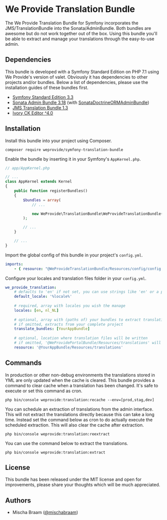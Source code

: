 # We Provide Translation Bundle

The We Provide Translation Bundle for Symfony incorporates the JMS/TranslationBundle into the Sonata/AdminBundle. Both bundles are awesome but do not work together out of the box. Using this bundle you'll be able to extract and manage your translations through the easy-to-use admin.


## Dependencies

This bundle is developed with a Symfony Standard Edition on PHP 7.1 using We Provide's version of valet. Obviously it has dependencies to other projects and/or bundles. Below a list of dependencies, please use the installation guides of these bundles first.
 * [Symfony Standard Edition 3.3](https://symfony.com/doc/current/setup.html#creating-symfony-applications-with-composer)
 * [Sonata Admin Bundle 3.18](https://sonata-project.org/bundles/admin/3-x/doc/getting_started/installation.html) (with [SonataDoctrineORMAdminBundle](https://sonata-project.org/bundles/doctrine-orm-admin/master/doc/reference/installation.html))
 * [JMS Translation Bundle 1.3](https://jmsyst.com/bundles/JMSTranslationBundle/master/installation)
 * [Ivory CK Editor ^4.0](https://github.com/egeloen/IvoryCKEditorBundle)


## Installation

Install this bundle into your project using Composer.

```
composer require weprovide/symfony-translation-bundle
```

Enable the bundle by inserting it in your Symfony's `AppKernel.php`.
```php
// app/AppKernel.php

// ...
class AppKernel extends Kernel
{
    public function registerBundles()
    {
        $bundles = array(
            // ...

            new WeProvide\TranslationBundle\WeProvideTranslationBundle(),
        );

        // ...
    }

    // ...
}
```

Import the global config of this bundle in your project's `config.yml`.

```yaml
imports:
    - { resource: "@WeProvideTranslationBundle/Resources/config/config.yml" }
```

Configure your locales and translation files folder in your `config.yml`.

```yaml
we_provide_translation:
    # defaults to 'en' if not set, you can use strings like 'en' or a parameter
    default_locale: '%locale%'
    
    # required, array with locales you wish the manage
    locales: [en, nl_NL]
    
    # optional, array with (paths of) your bundles to extract translations from
    # if omitted, extracts from your complete project 
    translate_bundles: [YourAppBundle]
    
    # optional, location where translation files will be written
    # if omitted, '@WeProvidePortalBundle/Resources/translations' will be the target
    resource: '@YourAppBundle/Resources/translations'
```


## Commands

In production or other non-debug environments the translations stored in YML are only updated when the cache is cleared. This bundle provides a command to clear cache when a translation has been changed. It's safe to execute or set this command as cron.

```
php bin/console weprovide:translation:recache --env=[prod,stag,dev]
```

You can schedule an extraction of translations from the admin interface. This will not extract the translations directly because this can take a long time. Instead set the command below as cron to do actually execute the scheduled extraction. This will also clear the cache after extraction.
```
php bin/console weprovide:translation:reextract
```

You can use the command below to extract the translations.
```
php bin/console weprovide:translation:extract
```

## License

This bundle has been released under the MIT license and open for improvements, please share your thoughts which will be much appreciated.



## Authors

- Mischa Braam ([@mischabraam](https://github.com/mischabraam))
